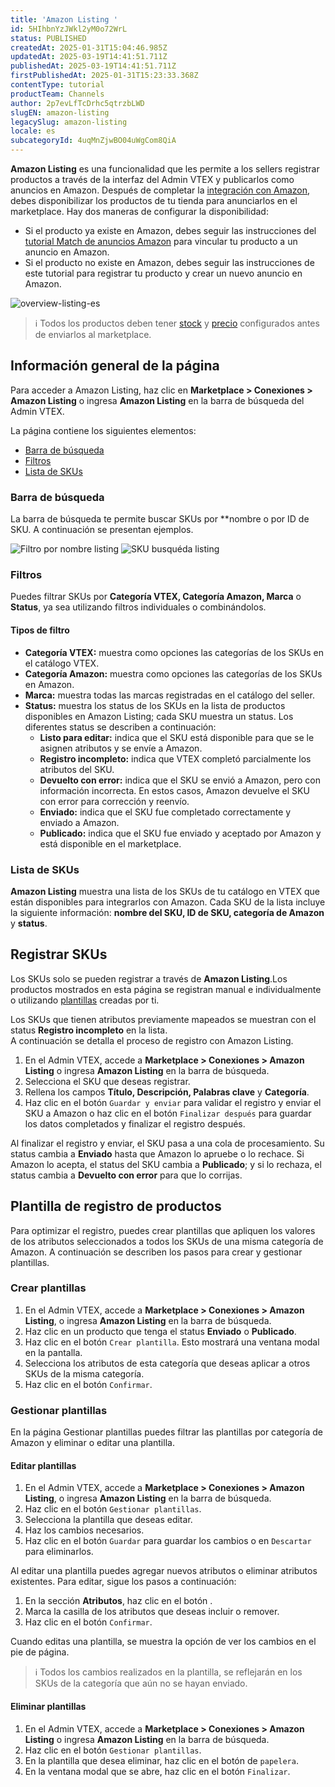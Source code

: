 ```yaml
---
title: 'Amazon Listing '
id: 5HIhbnYzJWkl2yM0o72WrL
status: PUBLISHED
createdAt: 2025-01-31T15:04:46.985Z
updatedAt: 2025-03-19T14:41:51.711Z
publishedAt: 2025-03-19T14:41:51.711Z
firstPublishedAt: 2025-01-31T15:23:33.368Z
contentType: tutorial
productTeam: Channels
author: 2p7evLfTcDrhc5qtrzbLWD
slugEN: amazon-listing
legacySlug: amazon-listing
locale: es
subcategoryId: 4uqMnZjwBO04uWgCom8QiA
---
```


**Amazon Listing** es una funcionalidad que les permite a los sellers registrar productos a través de la interfaz del Admin VTEX y publicarlos como anuncios en Amazon. Después de completar la [integración con Amazon](https://help.vtex.com/es/tracks/configurar-integracao-com-a-amazon--6sgd4Pagy3wNsWKBvmIFrP/5J9CWPIbYQdAegJJWGsxan), debes disponibilizar los productos de tu tienda para anunciarlos en el marketplace. Hay dos maneras de configurar la disponibilidad:

- Si el producto ya existe en Amazon, debes seguir las instrucciones del [tutorial Match de anuncios Amazon](https://help.vtex.com/es/tutorial/match-de-anuncios-amazon--7fRfoP69kYgg8znImMhyQ0) para vincular tu producto a un anuncio en Amazon.  
- Si el producto no existe en Amazon, debes seguir las instrucciones de este tutorial para registrar tu producto y crear un nuevo anuncio en Amazon.  

![overview-listing-es](https://raw.githubusercontent.com/vtexdocs/help-center-content/refs/heads/main/docs/es/tutorials/integraciones/configuraci%C3%B3n-de-las-integraciones/amazon-listing_1.gif)

> ℹ️ Todos los productos deben tener [stock](https://help.vtex.com/es/tutorial/estoque--6oIxvsVDTtGpO7y6zwhGpb) y [precio](https://help.vtex.com/es/tracks/precos-101--6f8pwCns3PJHqMvQSugNfP) configurados antes de enviarlos al marketplace.

## Información general de la página

Para acceder a Amazon Listing, haz clic en **Marketplace > Conexiones > Amazon Listing** o ingresa **Amazon Listing**  en la barra de búsqueda del Admin VTEX.

La página contiene los siguientes elementos:

- [Barra de búsqueda](#barra-de-busqueda)  
- [Filtros](#filtros)  
- [Lista de SKUs](#lista-de-skus)  

### Barra de búsqueda

La barra de búsqueda te permite buscar SKUs por **nombre o por ID de SKU. A continuación se presentan ejemplos.

![Filtro por nombre listing](https://raw.githubusercontent.com/vtexdocs/help-center-content/refs/heads/main/docs/es/tutorials/integraciones/configuraci%C3%B3n-de-las-integraciones/amazon-listing_2.jpg)
![SKU busquéda listing](https://raw.githubusercontent.com/vtexdocs/help-center-content/refs/heads/main/docs/es/tutorials/integraciones/configuraci%C3%B3n-de-las-integraciones/amazon-listing_3.jpg)

### Filtros

Puedes filtrar SKUs por **Categoría VTEX, Categoría Amazon, Marca** o **Status**, ya sea utilizando filtros individuales o combinándolos.

#### Tipos de filtro

- **Categoría VTEX:** muestra como opciones las categorías de los SKUs en el catálogo VTEX.
- **Categoría Amazon:** muestra como opciones las categorías de los SKUs en Amazon.
- **Marca:** muestra todas las marcas registradas en el catálogo del seller.
- **Status:** muestra los status de los SKUs en la lista de productos disponibles en Amazon Listing; cada SKU muestra un status. Los diferentes status se describen a continuación: 
  - **Listo para editar:** indica que el SKU está disponible para que se le asignen atributos y se envíe a Amazon.
  - **Registro incompleto:** indica que VTEX completó parcialmente los atributos del SKU.
  - **Devuelto con error:** indica que el SKU se envió a Amazon, pero con información incorrecta. En estos casos, Amazon devuelve el SKU con error para corrección y reenvío.
  - **Enviado:** indica que el SKU fue completado correctamente y enviado a Amazon.  
  - **Publicado:** indica que el SKU fue enviado y aceptado por Amazon y está disponible en el marketplace.  

### Lista de SKUs

**Amazon Listing** muestra una lista de los SKUs de tu catálogo en VTEX que están disponibles para integrarlos con Amazon. Cada SKU de la lista incluye la siguiente información: **nombre del SKU, ID de SKU, categoría de Amazon** y **status**.

## Registrar SKUs

Los SKUs solo se pueden registrar a través de **Amazon Listing**.Los productos mostrados en esta página se registran manual e individualmente o utilizando [plantillas](#plantilla-de-registro) creadas por ti.

Los SKUs que tienen atributos previamente mapeados se muestran con el status **Registro incompleto** en la lista.  
A continuación se detalla el proceso de registro con Amazon Listing.

1. En el Admin VTEX, accede a **Marketplace > Conexiones > Amazon Listing** o ingresa **Amazon Listing** en la barra de búsqueda.  
2. Selecciona el SKU que deseas registrar.  
3. Rellena los campos **Título, Descripción, Palabras clave** y **Categoría**.  
4. Haz clic en el botón `Guardar y enviar` para validar el registro y enviar el SKU a Amazon o haz clic en el botón `Finalizar después` para guardar los datos completados y finalizar el registro después.  

Al finalizar el registro y enviar, el SKU pasa a una cola de procesamiento. Su status cambia a **Enviado** hasta que Amazon lo apruebe o lo rechace. Si Amazon lo acepta, el status del SKU cambia a **Publicado**; y si lo rechaza, el status cambia a **Devuelto con error** para que lo corrijas.

## Plantilla de registro de productos

Para optimizar el registro, puedes crear plantillas que apliquen los valores de los atributos seleccionados a todos los SKUs de una misma categoría de Amazon. A continuación se describen los pasos para crear y gestionar plantillas.

### Crear plantillas

1. En el Admin VTEX, accede a **Marketplace > Conexiones > Amazon Listing**, o ingresa **Amazon Listing** en la barra de búsqueda.  
2. Haz clic en un producto que tenga el status **Enviado** o **Publicado**.  
3. Haz clic en el botón `Crear plantilla`. Esto mostrará una ventana modal en la pantalla.  
4. Selecciona los atributos de esta categoría que deseas aplicar a otros SKUs de la misma categoría.  
5. Haz clic en el botón `Confirmar`.  

### Gestionar plantillas

En la página Gestionar plantillas puedes filtrar las plantillas por categoría de Amazon y eliminar o editar una plantilla.

#### Editar plantillas

1. En el Admin VTEX, accede a **Marketplace > Conexiones > Amazon Listing**, o ingresa **Amazon Listing** en la barra de búsqueda.  
2. Haz clic en el botón `Gestionar plantillas`.  
3. Selecciona la plantilla que deseas editar.  
4. Haz los cambios necesarios.  
5. Haz clic en el botón `Guardar` para guardar los cambios o en `Descartar` para eliminarlos.  

Al editar una plantilla puedes agregar nuevos atributos o eliminar atributos existentes. Para editar, sigue los pasos a continuación:

1. En la sección **Atributos**, haz clic en el botón <i class="fas fa-pencil-alt" aria-hidden="true"></i>.  
2. Marca la casilla de los atributos que deseas incluir o remover.  
3. Haz clic en el botón `Confirmar`.  

Cuando editas una plantilla, se muestra la opción de ver los cambios en el pie de página.

> ℹ️ Todos los cambios realizados en la plantilla, se reflejarán en los SKUs de la categoría que aún no se hayan enviado.

#### Eliminar plantillas

1. En el Admin VTEX, accede a **Marketplace > Conexiones > Amazon Listing** o ingresa **Amazon Listing** en la barra de búsqueda.  
2. Haz clic en el botón `Gestionar plantillas`.    
3. En la plantilla que desea eliminar, haz clic en el botón de <i class="far fa-trash-alt" aria-hidden="true"></i> `papelera`.  
4. En la ventana modal que se abre, haz clic en el botón `Finalizar`.  
